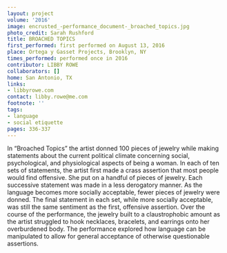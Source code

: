 ```yaml
---
layout: project
volume: '2016'
image: encrusted_-performance_document-_broached_topics.jpg
photo_credit: Sarah Rushford
title: BROACHED TOPICS
first_performed: first performed on August 13, 2016
place: Ortega y Gasset Projects, Brooklyn, NY
times_performed: performed once in 2016
contributor: LIBBY ROWE
collaborators: []
home: San Antonio, TX
links:
- libbyrowe.com
contact: libby.rowe@me.com
footnote: ''
tags:
- language
- social etiquette
pages: 336-337
---
```


In “Broached Topics” the artist donned 100 pieces of jewelry while making statements about the current political climate concerning social, psychological, and physiological aspects of being a woman. In each of ten sets of statements, the artist first made a crass assertion that most people would find offensive. She put on a handful of pieces of jewelry. Each successive statement was made in a less derogatory manner. As the language becomes more socially acceptable, fewer pieces of jewelry were donned. The final statement in each set, while more socially acceptable, was still the same sentiment as the first, offensive assertion. Over the course of the performance, the jewelry built to a claustrophobic amount as the artist struggled to hook necklaces, bracelets, and earrings onto her overburdened body. The performance explored how language can be manipulated to allow for general acceptance of otherwise questionable assertions.
